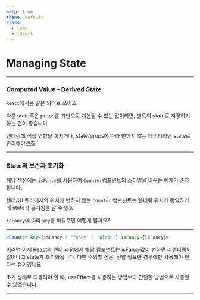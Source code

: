 ```yaml
---
marp: true
theme: default
class:
  - lead
  - invert
---
```


# Managing State

---

### Computed Value - Derived State

`React`에서는 같은 의미로 쓰이죠

다른 state혹은 props를 기반으로 계산될 수 있는 값이라면, 별도의 state로 저장하지 않는 편이 좋습니다

렌더링에 직접 영향을 끼치거나, state/props에 따라 변하지 않는 데이터라면 state로 관리해야겠죠

---

### State의 보존과 초기화

해당 섹션에는 `isFancy`를 사용하여 `Counter`컴포넌트의 스타일을 바꾸는 예제가 존재합니다.

렌더/UI 트리에서의 위치가 변하지 않는 `Counter` 컴포넌트는 렌더링 위치가 동일하기에 state가 유지됨을 알 수 있죠

`isFancy`에 따라 `key`를 바꿔주면 어떻게 될까요?

---

```jsx
<Counter key={isFancy ? 'fancy' : 'plain'} isFancy={isFancy}>
```

이러면 이제 React의 렌더 과정에서 해당 컴포넌트는 isFancy값이 변하면 리렌더링이 일어나고 state가 초기화됩니다.
다만 주의할 점은, 정말 필요한 경우에만 사용해야 한다는 점이겠네요

초기 상태로 되돌려야 할 때, useEffect를 사용하는 방법보다 간단한 방법으로 사용할 수 있겠습니다.

---
